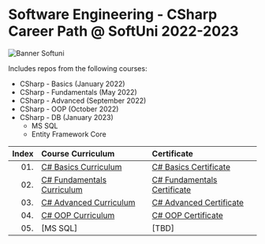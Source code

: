 # Software Engineering - CSharp Career Path @ SoftUni 2022-2023 

<p align="centre">
  <img src="https://cdn.discordapp.com/attachments/979101848361377914/1022244283606110228/Softuni_logo_trasparent.png" alt="Banner Softuni"/>
</p>

Includes repos from the following courses:  
* CSharp - Basics (January 2022)
* CSharp - Fundamentals (May 2022)
* CSharp - Advanced (September 2022)
* CSharp - OOP (October 2022)
* CSharp - DB (January 2023)
  * MS SQL
  * Entity Framework Core

| Index | Course Curriculum                                                                                       | Certificate
|------:|:--------------------------------------------------------------------------------------------------------| :---
|   01. | [C# Basics Curriculum](https://softuni.bg/courses/programming-basics)                                   | [C# Basics Certificate](https://softuni.bg/certificates/details/124163/4f111e75)
|   02. | [C# Fundamentals Curriculum](https://softuni.bg/courses/programming-fundamentals-csharp-java-js-python) | [C# Fundamentals Certificate](https://softuni.bg/certificates/details/139285/2a887f18)
|   03. | [C# Advanced Curriculum](https://softuni.bg/modules/58/csharp-advanced/1357)                            | [C# Advanced Certificate](https://softuni.bg/certificates/details/143932/ea987587)
|   04. | [C# OOP Curriculum](https://softuni.bg/trainings/3843/csharp-oop-october-2022)                          | [C# OOP Certificate](https://softuni.bg/certificates/details/150719/53829fbc)
|   05. | [MS SQL]                                                                                                | [TBD]
